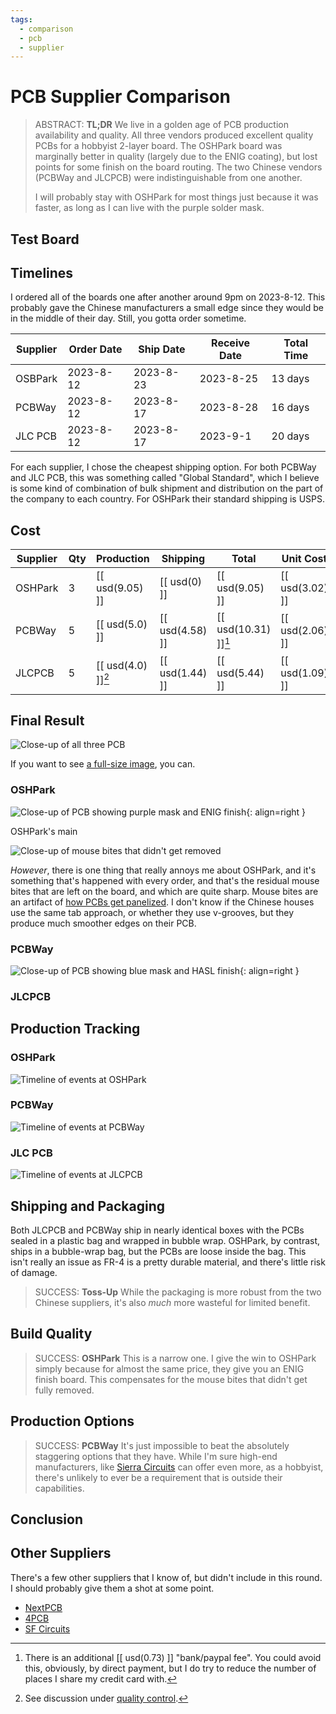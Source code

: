 ```yaml
---
tags:
  - comparison
  - pcb
  - supplier
---
```

# PCB Supplier Comparison

> ABSTRACT: **TL;DR** We live in a golden age of PCB production
> availability and quality. All three vendors produced excellent quality
> PCBs for a hobbyist 2-layer board. The OSHPark board was marginally
> better in quality (largely due to the ENIG coating), but lost points for
> some finish on the board routing. The two Chinese vendors (PCBWay and
> JLCPCB) were indistinguishable from one another.
>
> I will probably stay with OSHPark for most things just because it was
> faster, as long as I can live with the purple solder mask.

## Test Board

## Timelines

I ordered all of the boards one after another around 9pm on 2023-8-12.
This probably gave the Chinese manufacturers a small edge since they
would be in the middle of their day. Still, you gotta order sometime.

| Supplier | Order Date | Ship Date | Receive Date | Total Time |
| -------- | ---------- | --------- | ------------ | ---------- |
| OSBPark  | 2023-8-12  | 2023-8-23 | 2023-8-25    | 13 days    |
| PCBWay   | 2023-8-12  | 2023-8-17 | 2023-8-28    | 16 days    |
| JLC PCB  | 2023-8-12  | 2023-8-17 | 2023-9-1     | 20 days    |

For each supplier, I chose the cheapest shipping option. For both PCBWay
and JLC PCB, this was something called "Global Standard", which I
believe is some kind of combination of bulk shipment and distribution on
the part of the company to each country. For OSHPark their standard
shipping is USPS.

## Cost

| Supplier | Qty | Production         | Shipping        | Total                | Unit Cost       |
| -------- | --- | ------------------ | --------------- | -------------------- | --------------- |
| OSHPark  | 3   | [[ usd(9.05) ]]    | [[ usd(0) ]]    | [[ usd(9.05)  ]]     | [[ usd(3.02) ]] |
| PCBWay   | 5   | [[ usd(5.0) ]]     | [[ usd(4.58) ]] | [[ usd(10.31) ]][^1] | [[ usd(2.06) ]] |
| JLCPCB   | 5   | [[ usd(4.0) ]][^2] | [[ usd(1.44) ]] | [[ usd(5.44) ]]      | [[ usd(1.09) ]] |

[^1]: There is an additional [[ usd(0.73) ]] "bank/paypal fee". You
    could avoid this, obviously, by direct payment, but I do try to
    reduce the number of places I share my credit card with.
[^2]: See discussion under [quality control](#quality-control).

## Final Result

![Close-up of all three PCB](img/all-pcb-thumb.jpg) 

If you want to see [a full-size image](img/all-pcb-fullsize.jpg), you
can.

### OSHPark

![Close-up of PCB showing purple mask and ENIG
finish](img/oshpark-pcb.jpg){: align=right }

OSHPark's main 

![Close-up of mouse bites that didn't get removed](img/oshpark-mouse-bite.jpg)

_However_, there is one thing that really annoys me about OSHPark, and
it's something that's happened with every order, and that's the residual
mouse bites that are left on the board, and which are quite sharp. Mouse
bites are an artifact of [how PCBs get
panelized](https://resources.pcb.cadence.com/blog/what-is-pcb-panelization-and-why-is-it-important-2).
I don't know if the Chinese houses use the same tab approach, or whether
they use v-grooves, but they produce much smoother edges on their PCB. 

### PCBWay

![Close-up of PCB showing blue mask and HASL
finish](img/pcbway-pcb.jpg){: align=right }

### JLCPCB

## Production Tracking

### OSHPark

![Timeline of events at OSHPark](img/oshpark-timeline.png)

### PCBWay

![Timeline of events at PCBWay](img/pcbway-timeline.png)

### JLC PCB

![Timeline of events at JLCPCB](img/jlcpcb-timeline.png)

## Shipping and Packaging

Both JLCPCB and PCBWay ship in nearly identical boxes with the PCBs
sealed in a plastic bag and wrapped in bubble wrap. OSHPark, by
contrast, ships in a bubble-wrap bag, but the PCBs are loose inside the
bag. This isn't really an issue as FR-4 is a pretty durable material,
and there's little risk of damage. 

> SUCCESS: **Toss-Up** While the packaging is more robust from the two
> Chinese suppliers, it's also _much_ more wasteful for limited benefit. 

## Build Quality



> SUCCESS: **OSHPark** This is a narrow one. I give the win to OSHPark
> simply because for almost the same price, they give you an ENIG finish
> board. This compensates for the mouse bites that didn't get fully
> removed.

## Production Options

> SUCCESS: **PCBWay** It's just impossible to beat the absolutely
> staggering options that they have. While I'm sure high-end
> manufacturers, like [Sierra Circuits](https://www.protoexpress.com/)
> can offer even more, as a hobbyist, there's unlikely to ever be a
> requirement that is outside their capabilities.

## Conclusion

## Other Suppliers

There's a few other suppliers that I know of, but didn't include in this
round. I should probably give them a shot at some point.

* [NextPCB](https://www.nextpcb.com/)
* [4PCB](https://www.4pcb.com)
* [SF Circuits](https://www.sfcircuits.com)
